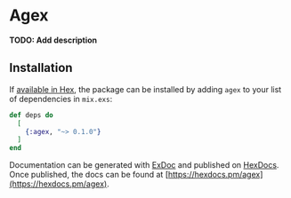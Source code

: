 # Agex

**TODO: Add description**

## Installation

If [available in Hex](https://hex.pm/docs/publish), the package can be installed
by adding `agex` to your list of dependencies in `mix.exs`:

```elixir
def deps do
  [
    {:agex, "~> 0.1.0"}
  ]
end
```

Documentation can be generated with [ExDoc](https://github.com/elixir-lang/ex_doc)
and published on [HexDocs](https://hexdocs.pm). Once published, the docs can
be found at [https://hexdocs.pm/agex](https://hexdocs.pm/agex).

